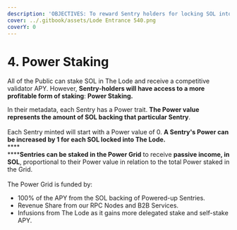 ```yaml
---
description: 'OBJECTIVES: To reward Sentry holders for locking SOL into The Lode.'
cover: ../.gitbook/assets/Lode Entrance 540.png
coverY: 0
---
```


# 4. Power Staking

All of the Public can stake SOL in The Lode and receive a competitive validator APY. However, **Sentry-holders will have access to a more profitable form of staking**: **Power Staking.**

In their metadata, each Sentry has a Power trait. **The Power value represents the amount of SOL backing that particular Sentry**.\
\
Each Sentry minted will start with a Power value of 0. **A Sentry's Power can be increased by 1 for each SOL locked into The Lode.**\
****\
******Sentries can be staked in the Power Grid** to receive **passive income, in SOL**, proportional to their Power value in relation to the total Power staked in the Grid.\
\
The Power Grid is funded by:

* 100% of the APY from the SOL backing of Powered-up Sentries.
* Revenue Share from our RPC Nodes and B2B Services.
* Infusions from The Lode as it gains more delegated stake and self-stake APY.

